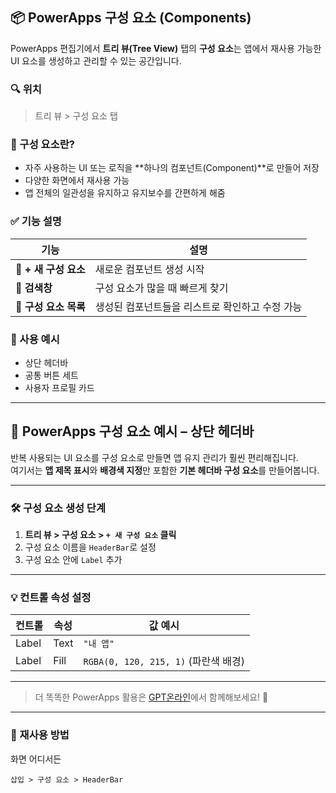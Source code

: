 ## 📦 PowerApps 구성 요소 (Components)

PowerApps 편집기에서 **트리 뷰(Tree View)** 탭의 **구성 요소**는 앱에서 재사용 가능한 UI 요소를 생성하고 관리할 수 있는 공간입니다.

### 🔍 위치
> 트리 뷰 > 구성 요소 탭

### 🧩 구성 요소란?

- 자주 사용하는 UI 또는 로직을 **하나의 컴포넌트(Component)**로 만들어 저장
- 다양한 화면에서 재사용 가능
- 앱 전체의 일관성을 유지하고 유지보수를 간편하게 해줌

### ✅ 기능 설명

| 기능              | 설명 |
|-------------------|------|
| 🔹 **+ 새 구성 요소** | 새로운 컴포넌트 생성 시작 |
| 🔹 **검색창**         | 구성 요소가 많을 때 빠르게 찾기 |
| 🔹 **구성 요소 목록** | 생성된 컴포넌트들을 리스트로 확인하고 수정 가능 |

### 📌 사용 예시

- 상단 헤더바
- 공통 버튼 세트
- 사용자 프로필 카드

---


## 📘 PowerApps 구성 요소 예시 – 상단 헤더바 

반복 사용되는 UI 요소를 구성 요소로 만들면 앱 유지 관리가 훨씬 편리해집니다.  
여기서는 **앱 제목 표시**와 **배경색 지정**만 포함한 **기본 헤더바 구성 요소**를 만들어봅니다.

---

### 🛠 구성 요소 생성 단계

1. **트리 뷰 > 구성 요소 > `+ 새 구성 요소` 클릭**
2. 구성 요소 이름을 `HeaderBar`로 설정
3. 구성 요소 안에 `Label` 추가

---

### 💡 컨트롤 속성 설정

| 컨트롤 | 속성   | 값 예시 |
|--------|--------|---------|
| Label  | Text   | `"내 앱"` |
| Label  | Fill   | `RGBA(0, 120, 215, 1)` (파란색 배경) |

---

> 더 똑똑한 PowerApps 활용은 [GPT온라인](https://gptonline.ai/ko/)에서 함께해보세요! 🚀


---

### 🔄 재사용 방법
화면 어디서든  
```plaintext
삽입 > 구성 요소 > HeaderBar
